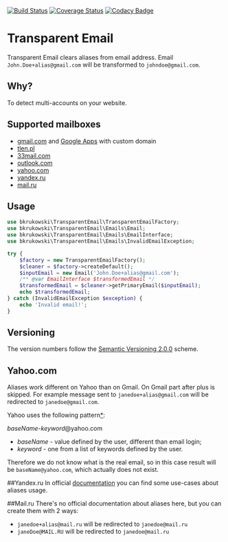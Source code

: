 [![Build Status](https://travis-ci.org/bkrukowski/transparent-email.svg?branch=master)](https://travis-ci.org/bkrukowski/transparent-email)
[![Coverage Status](https://coveralls.io/repos/github/bkrukowski/transparent-email/badge.svg?branch=master)](https://coveralls.io/github/bkrukowski/transparent-email?branch=master)
[![Codacy Badge](https://api.codacy.com/project/badge/Grade/7f5196c71a7349a4b04228bbafb72c13)](https://www.codacy.com/app/bartlomiej-krukowski/transparent-email?utm_source=github.com&amp;utm_medium=referral&amp;utm_content=bkrukowski/transparent-email&amp;utm_campaign=Badge_Grade)

# Transparent Email

Transparent Email clears aliases from email address. Email `John.Doe+alias@gmail.com` will be transformed to `johndoe@gmail.com`.

## Why?

To detect multi-accounts on your website.

## Supported mailboxes

* [gmail.com](https://gmail.com) and [Google Apps](https://apps.google.com) with custom domain
* [tlen.pl](http://tlen.pl)
* [33mail.com](https://www.33mail.com)
* [outlook.com](http://outlook.com)
* [yahoo.com](http://mail.yahoo.com)
* [yandex.ru](https://yandex.ru/)
* [mail.ru](https://mail.ru/)

## Usage

```php
use bkrukowski\TransparentEmail\TransparentEmailFactory;
use bkrukowski\TransparentEmail\Emails\Email;
use bkrukowski\TransparentEmail\Emails\EmailInterface;
use bkrukowski\TransparentEmail\Emails\InvalidEmailException;

try {
    $factory = new TransparentEmailFactory();
    $cleaner = $factory->createDefault();
    $inputEmail = new Email('John.Doe+alias@gmail.com');
    /** @var EmailInterface $transformedEmail */
    $transformedEmail = $cleaner->getPrimaryEmail($inputEmail);
    echo $transformedEmail;
} catch (InvalidEmailException $exception) {
    echo 'Invalid email!';
}
```

## Versioning

The version numbers follow the [Semantic Versioning 2.0.0](http://semver.org/) scheme.

## Yahoo.com

Aliases work different on Yahoo than on Gmail. On Gmail part after plus is skipped.
For example message sent to `janedoe+alias@gmail.com` will be redirected to `janedoe@gmail.com`.

Yahoo uses the following pattern[*](https://help.yahoo.com/kb/SLN16026.html):

*baseName*-*keyword*@yahoo.com

* *baseName* - value defined by the user, different than email login;
* *keyword* - one from a list of keywords defined by the user.

Therefore we do not know what is the real email, so in this case result will be `baseName@yahoo.com`,
which actually does not exist.

##Yandex.ru
In official [documentation](https://yandex.ru/support/mail/web/preferences/about-sender/additional-addresses.html) you can find some use-cases about aliases usage.

##Mail.ru
There's no official documentation about aliases here, but you can create them with 2 ways:
* `janedoe+alias@mail.ru` will be redirected to `janedoe@mail.ru`
* `janeDoe@MAIL.RU` will be redirected to `janedoe@mail.ru`